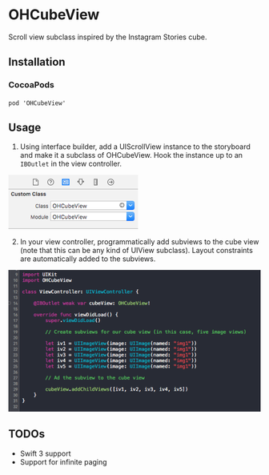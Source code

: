 # OHCubeView
Scroll view subclass inspired by the Instagram Stories cube.

## Installation

### CocoaPods

`pod 'OHCubeView'`

## Usage

1. Using interface builder, add a UIScrollView instance to the storyboard and make it a subclass of OHCubeView. Hook the instance up to an `IBOutlet` in the view controller.

![Usage 1](/usage-1.png)

2. In your view controller, programmatically add subviews to the cube view (note that this can be any kind of UIView subclass). Layout constraints are automatically added to the subviews.

![Usage 1](/usage-2.png)

## TODOs
- Swift 3 support
- Support for infinite paging
